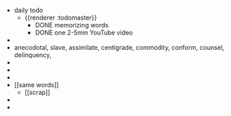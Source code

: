 - daily todo
	- {{renderer :todomaster}}
		- DONE memorizing words
		- DONE one 2-5min YouTube video
-
- anecodotal, slave, assimilate, centigrade, commodity, conform, counsel, delinquency,
-
-
-
- [[same words]]
	- [[scrap]]
-
-